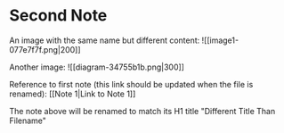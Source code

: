 # Second Note

An image with the same name but different content:
![[image1-077e7f7f.png|200]]

Another image:
![[diagram-34755b1b.png|300]]

Reference to first note (this link should be updated when the file is renamed):
[[Note 1|Link to Note 1]]

The note above will be renamed to match its H1 title "Different Title Than Filename"

